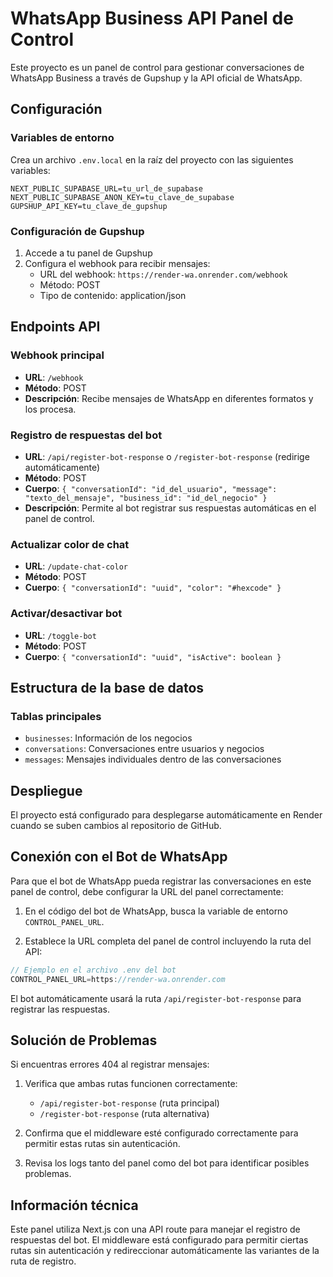 # WhatsApp Business API Panel de Control

Este proyecto es un panel de control para gestionar conversaciones de WhatsApp Business a través de Gupshup y la API oficial de WhatsApp.

## Configuración

### Variables de entorno

Crea un archivo `.env.local` en la raíz del proyecto con las siguientes variables:

```
NEXT_PUBLIC_SUPABASE_URL=tu_url_de_supabase
NEXT_PUBLIC_SUPABASE_ANON_KEY=tu_clave_de_supabase
GUPSHUP_API_KEY=tu_clave_de_gupshup
```

### Configuración de Gupshup

1. Accede a tu panel de Gupshup
2. Configura el webhook para recibir mensajes:
   - URL del webhook: `https://render-wa.onrender.com/webhook`
   - Método: POST
   - Tipo de contenido: application/json

## Endpoints API

### Webhook principal
- **URL**: `/webhook`
- **Método**: POST
- **Descripción**: Recibe mensajes de WhatsApp en diferentes formatos y los procesa.

### Registro de respuestas del bot
- **URL**: `/api/register-bot-response` o `/register-bot-response` (redirige automáticamente)
- **Método**: POST
- **Cuerpo**: `{ "conversationId": "id_del_usuario", "message": "texto_del_mensaje", "business_id": "id_del_negocio" }`
- **Descripción**: Permite al bot registrar sus respuestas automáticas en el panel de control.

### Actualizar color de chat
- **URL**: `/update-chat-color`
- **Método**: POST
- **Cuerpo**: `{ "conversationId": "uuid", "color": "#hexcode" }`

### Activar/desactivar bot
- **URL**: `/toggle-bot`
- **Método**: POST
- **Cuerpo**: `{ "conversationId": "uuid", "isActive": boolean }`

## Estructura de la base de datos

### Tablas principales
- `businesses`: Información de los negocios
- `conversations`: Conversaciones entre usuarios y negocios
- `messages`: Mensajes individuales dentro de las conversaciones

## Despliegue

El proyecto está configurado para desplegarse automáticamente en Render cuando se suben cambios al repositorio de GitHub.

## Conexión con el Bot de WhatsApp

Para que el bot de WhatsApp pueda registrar las conversaciones en este panel de control, debe configurar la URL del panel correctamente:

1. En el código del bot de WhatsApp, busca la variable de entorno `CONTROL_PANEL_URL`.

2. Establece la URL completa del panel de control incluyendo la ruta del API:

```js
// Ejemplo en el archivo .env del bot
CONTROL_PANEL_URL=https://render-wa.onrender.com
```

El bot automáticamente usará la ruta `/api/register-bot-response` para registrar las respuestas.

## Solución de Problemas

Si encuentras errores 404 al registrar mensajes:

1. Verifica que ambas rutas funcionen correctamente:
   - `/api/register-bot-response` (ruta principal)
   - `/register-bot-response` (ruta alternativa)

2. Confirma que el middleware esté configurado correctamente para permitir estas rutas sin autenticación.

3. Revisa los logs tanto del panel como del bot para identificar posibles problemas.

## Información técnica

Este panel utiliza Next.js con una API route para manejar el registro de respuestas del bot. El middleware está configurado para permitir ciertas rutas sin autenticación y redireccionar automáticamente las variantes de la ruta de registro. 